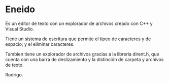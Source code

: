 # Eneido
Es un editor de texto con un explorador de archivos creado con C++ y Visual Studio.

Tiene un sistema de escritura que permite el tipeo de caracteres y de espacio; y el eliminar caracteres.

Tambien tiene un explorador de archivos gracias a la libreria dirent.h, que cuenta con una barra de deslizamiento y la distinción de carpeta y archivos de texto.

Rodrigo.
